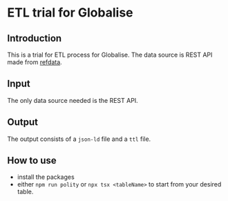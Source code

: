 # ETL trial for Globalise

## Introduction
This is a trial for ETL process for Globalise. The data source is REST API made from [refdata](https://github.com/globalise-huygens/data-editor-pilot/tree/dbprobe). 

## Input
The only data source needed is the REST API. 

## Output
The output consists of a `json-ld` file and a `ttl` file. 

## How to use
* install the packages
* either `npm run polity` or `npx tsx <tableName>` to start from your desired table.
